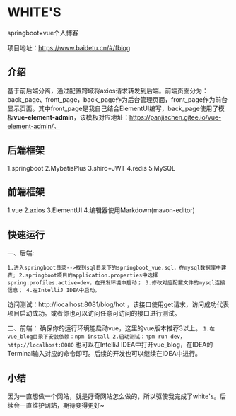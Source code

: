 # WHITE'S
springboot+vue个人博客

项目地址：https://www.baidetu.cn/#/fblog

## 介绍 
基于前后端分离，通过配置跨域将axios请求转发到后端。前端页面分为：back_page、front_page，back_page作为后台管理页面，front_page作为前台显示页面。其中front_page是我自己结合ElementUI编写，back_page使用了模板**vue-element-admin**，该模板对应地址：https://panjiachen.gitee.io/vue-element-admin/。

## 后端框架
1.springboot
2.MybatisPlus
3.shiro+JWT
4.redis
5.MySQL

## 前端框架
1.vue
2.axios
3.ElementUI
4.编辑器使用Markdown(mavon-editor)

## 快速运行  
  
一、后端:

`1.进入springboot目录-->找到sql目录下的springboot_vue.sql，在mysql数据库中建表;
2.springboot项目的application.properties中选择spring.profiles.active=dev，在开发环境中启动；
3.修改对应配置文件的mysql连接信息；
4.在IntelliJ IDEA中启动。`

访问测试：http://localhost:8081/blog/hot ，该接口使用get请求，访问成功代表项目启动成功。或者你也可以访问任意可访问的接口进行测试。

二、前端：
确保你的运行环境能启动vue，这里的vue版本推荐3以上。
`
  1.在vue_blog目录下安装依赖：npm install
  2.启动测试：npm run dev，http://localhost:8080
`
 也可以在IntelliJ IDEA中打开vue_blog，在IDEA的Terminal输入对应的命令即可。后续的开发也可以继续在IDEA中进行。
  
## 小结
因为一直想做一个网站，就是好奇网站怎么做的，所以驱使我完成了white's。后续会一直维护网站，期待变得更好~




